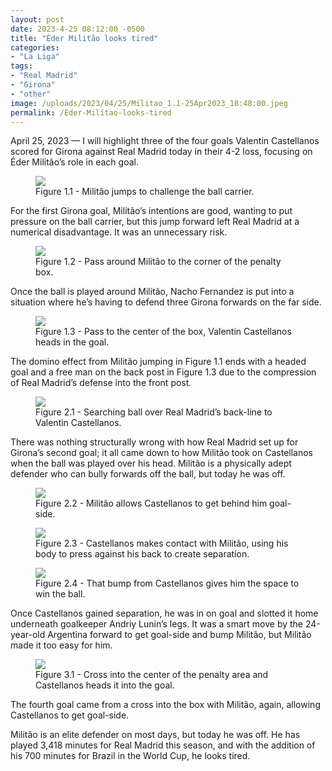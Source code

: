 ```yaml
---
layout: post
date: 2023-4-25 08:12:00 -0500
title: "Éder Militão looks tired"
categories: 
- "La Liga"
tags: 
- "Real Madrid"
- "Girona"
- "other"
image: /uploads/2023/04/25/Militao_1.1-25Apr2023_18:48:00.jpeg
permalink: /Eder-Militao-looks-tired
---
```


April 25, 2023 — I will highlight three of the four goals Valentin Castellanos scored for Girona against Real Madrid today in their 4-2 loss, focusing on Éder Militão’s role in each goal.

<figure>
    <img src="https://tacticsjournal.com/uploads/2023/04/25/Militao_1.1-25Apr2023_18:48:00.jpeg">
    <figcaption>Figure 1.1 - Militão jumps to challenge the ball carrier.</figcaption>
</figure>
For the first Girona goal, Militão’s intentions are good, wanting to put pressure on the ball carrier, but this jump forward left Real Madrid at a numerical disadvantage. It was an unnecessary risk.

<figure>
    <img src="https://tacticsjournal.com/uploads/2023/04/25/Militao_1.2-25Apr2023_18:38:46.jpeg">
    <figcaption>Figure 1.2 - Pass around Militão to the corner of the penalty box.</figcaption>
</figure>
Once the ball is played around Militão, Nacho Fernandez is put into a situation where he’s having to defend three Girona forwards on the far side.

<figure>
    <img src="https://tacticsjournal.com/uploads/2023/04/25/Militao_1.3-25Apr2023_18:55:06.jpeg">
    <figcaption>Figure 1.3 - Pass to the center of the box, Valentin Castellanos heads in the goal.</figcaption>
</figure>
The domino effect from Militão jumping in Figure 1.1 ends with a headed goal and a free man on the back post in Figure 1.3 due to the compression of Real Madrid’s defense into the front post.

<figure>
    <img src="https://tacticsjournal.com/uploads/2023/04/25/Militao_2.1-25Apr2023_18:59:03.jpeg">
    <figcaption>Figure 2.1 - Searching ball over Real Madrid’s back-line to Valentin Castellanos.</figcaption>
</figure>

There was nothing structurally wrong with how Real Madrid set up for Girona’s second goal; it all came down to how Militão took on Castellanos when the ball was played over his head. Militão is a physically adept defender who can bully forwards off the ball, but today he was off.

<figure>
    <img src="https://tacticsjournal.com/uploads/2023/04/25/Image-25Apr2023_19:02:49.jpeg">
    <figcaption>Figure 2.2 - Militão allows Castellanos to get behind him goal-side.</figcaption>
</figure>
<figure>
    <img src="https://tacticsjournal.com/uploads/2023/04/25/Image-25Apr2023_19:03:16.jpeg">
    <figcaption>Figure 2.3 - Castellanos makes contact with Militão, using his body to press against his back to create separation.</figcaption>
</figure>
<figure>
    <img src="https://tacticsjournal.com/uploads/2023/04/25/Image-25Apr2023_19:03:49.jpeg">
    <figcaption>Figure 2.4 - That bump from Castellanos gives him the space to win the ball.</figcaption>
</figure>

Once Castellanos gained separation, he was in on goal and slotted it home underneath goalkeeper Andriy Lunin’s legs. It was a smart move by the 24-year-old Argentina forward to get goal-side and bump Militão, but Militão made it too easy for him.

<figure>
    <img src="https://tacticsjournal.com/uploads/2023/04/25/Image-25Apr2023_19:04:19.jpeg">
    <figcaption>Figure 3.1 - Cross into the center of the penalty area and Castellanos heads it into the goal.</figcaption>
</figure> 
The fourth goal came from a cross into the box with Militão, again, allowing Castellanos to get goal-side.

Militão is an elite defender on most days, but today he was off. He has played 3,418 minutes for Real Madrid this season, and with the addition of his 700 minutes for Brazil in the World Cup, he looks tired. 
